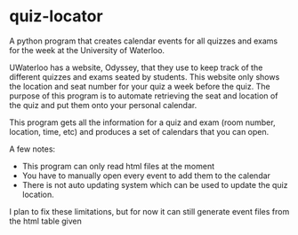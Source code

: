 # quiz-locator
A python program that creates calendar events for all quizzes and exams for the week at the University of Waterloo.

UWaterloo has a website, Odyssey, that they use to keep track of the different quizzes and exams seated by students.
This website only shows the location and seat number for your quiz a week before the quiz.
The purpose of this program is to automate retrieving the seat and location of the quiz and put them onto your personal calendar.

This program gets all the information for a quiz and exam (room number, location, time, etc)
and produces a set of calendars that you can open.

A few notes:
- This program can only read html files at the moment
- You have to manually open every event to add them to the calendar
- There is not auto updating system which can be used to update the quiz location.

I plan to fix these limitations, but for now it can still generate event files from the html table given

